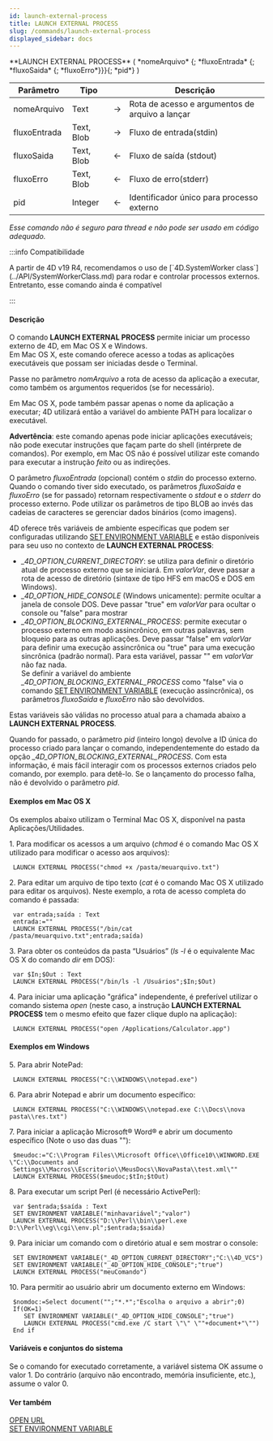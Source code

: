 ```yaml
---
id: launch-external-process
title: LAUNCH EXTERNAL PROCESS
slug: /commands/launch-external-process
displayed_sidebar: docs
---
```


<!--REF #_command_.LAUNCH EXTERNAL PROCESS.Syntax-->**LAUNCH EXTERNAL PROCESS** ( *nomeArquivo* {; *fluxoEntrada* {; *fluxoSaida* {; *fluxoErro*}}}{; *pid*} )<!-- END REF-->
<!--REF #_command_.LAUNCH EXTERNAL PROCESS.Params-->
| Parâmetro | Tipo |  | Descrição |
| --- | --- | --- | --- |
| nomeArquivo | Text | &#8594;  | Rota de acesso e argumentos de arquivo a lançar |
| fluxoEntrada | Text, Blob | &#8594;  | Fluxo de entrada(stdin) |
| fluxoSaida | Text, Blob | &#8592; | Fluxo de saída (stdout) |
| fluxoErro | Text, Blob | &#8592; | Fluxo de erro(stderr) |
| pid | Integer | &#8592; | Identificador único para processo externo |

<!-- END REF-->

*Esse comando não é seguro para thread e não pode ser usado em código adequado.*


:::info Compatibilidade

<!--REF #_command_.LAUNCH EXTERNAL PROCESS.Summary-->A partir de 4D v19 R4, recomendamos o uso de [`4D.SystemWorker class`](../API/SystemWorkerClass.md) para rodar e controlar processos externos.<!-- END REF--> Entretanto, esse comando ainda é compatível 

:::


#### Descrição 

O comando **LAUNCH EXTERNAL PROCESS** permite iniciar um processo externo de 4D, em Mac OS X e Windows.  
Em Mac OS X, este comando oferece acesso a todas as aplicações executáveis que possam ser iniciadas desde o Terminal.  
  
Passe no parâmetro *nomArquivo* a rota de acesso da aplicação a executar, como também os argumentos requeridos (se for necessário).  
  
Em Mac OS X, pode também passar apenas o nome da aplicação a executar; 4D utilizará então a variável do ambiente PATH para localizar o executável.  
  
**Advertência**: este comando apenas pode iniciar aplicações executáveis; não pode executar instruções que façam parte do shell (intérprete de comandos). Por exemplo, em Mac OS não é possível utilizar este comando para executar a instrução *feito* ou as indireções.  
  
O parâmetro *fluxoEntrada* (opcional) contém o *stdin* do processo externo. Quando o comando tiver sido executado, os parâmetros *fluxoSaida* e *fluxoErro* (se for passado) retornam respectivamente o *stdout* e o *stderr* do processo externo. Pode utilizar os parâmetros de tipo BLOB ao invés das cadeias de caracteres se gerenciar dados binários (como imagens).  
  
4D oferece três variáveis de ambiente específicas que podem ser configuradas utilizando [SET ENVIRONMENT VARIABLE](set-environment-variable.md) e estão disponíveis para seu uso no contexto de **LAUNCH EXTERNAL PROCESS**:

* *\_4D\_OPTION\_CURRENT\_DIRECTORY*: se utiliza para definir o diretório atual de processo externo que se iniciará. Em *valorVar*, deve passar a rota de acesso de diretório (sintaxe de tipo HFS em macOS e DOS em Windows).
* *\_4D\_OPTION\_HIDE\_CONSOLE* (Windows unicamente): permite ocultar a janela de console DOS. Deve passar "true" em *valorVar* para ocultar o console ou "false" para mostrar
* *\_4D\_OPTION\_BLOCKING\_EXTERNAL\_PROCESS*: permite executar o processo externo em modo assincrônico, em outras palavras, sem bloqueio para as outras aplicações. Deve passar "false" em *valorVar* para definir uma execução assincrônica ou "true" para uma execução sincrônica (padrão normal). Para esta variável, passar "" em *valorVar* não faz nada.  
Se definir a variável do ambiente *\_4D\_OPTION\_BLOCKING\_EXTERNAL\_PROCESS* como "false" via o comando [SET ENVIRONMENT VARIABLE](set-environment-variable.md) (execução assincrônica), os parâmetros *fluxoSaida* e *fluxoErro* não são devolvidos.

Estas variáveis são válidas no processo atual para a chamada abaixo a **LAUNCH EXTERNAL PROCESS**.
  
  
Quando for passado, o parâmetro *pid* (inteiro longo) devolve a ID única do processo criado para lançar o comando, independentemente do estado da opção *\_4D\_OPTION\_BLOCKING\_EXTERNAL\_PROCESS*. Com esta informação, é mais fácil interagir com os processos externos criados pelo comando, por exemplo. para detê-lo. Se o lançamento do processo falha, não é devolvido o parâmetro *pid*.

#### Exemplos em Mac OS X 

Os exemplos abaixo utilizam o Terminal Mac OS X, disponível na pasta Aplicações/Utilidades.

1\. Para modificar os acessos a um arquivo (*chmod* é o comando Mac OS X utilizado para modificar o acesso aos arquivos):

```4d
 LAUNCH EXTERNAL PROCESS("chmod +x /pasta/meuarquivo.txt")
```

2\. Para editar um arquivo de tipo texto (*cat* é o comando Mac OS X utilizado para editar os arquivos). Neste exemplo, a rota de acesso completa do comando é passada:

```4d
 var entrada;saída : Text
 entrada:=""
 LAUNCH EXTERNAL PROCESS("/bin/cat /pasta/meuarquivo.txt";entrada;saída)
```

3\. Para obter os conteúdos da pasta “Usuários” (*ls -l* é o equivalente Mac OS X do comando *dir* em DOS):

```4d
 var $In;$Out : Text
 LAUNCH EXTERNAL PROCESS("/bin/ls -l /Usuários";$In;$Out)
```

4\. Para iniciar uma aplicação "gráfica" independente, é preferível utilizar o comando sistema *open* (neste caso, a instrução **LAUNCH EXTERNAL PROCESS** tem o mesmo efeito que fazer clique duplo na aplicação): 

```4d
 LAUNCH EXTERNAL PROCESS("open /Applications/Calculator.app")
```

#### Exemplos em Windows 

5\. Para abrir NotePad:

```4d
 LAUNCH EXTERNAL PROCESS("C:\\WINDOWS\\notepad.exe")
```

6\. Para abrir Notepad e abrir um documento específico: 

```4d
 LAUNCH EXTERNAL PROCESS("C:\\WINDOWS\\notepad.exe C:\\Docs\\nova pasta\\res.txt")
```

7\. Para iniciar a aplicação Microsoft® Word® e abrir um documento específico (Note o uso das duas ""):

```4d
 $meudoc:="C:\\Program Files\\Microsoft Office\\Office10\\WINWORD.EXE \"C:\\Documents and
 Settings\\Macros\\Escritorio\\MeusDocs\\NovaPasta\\test.xml\""
 LAUNCH EXTERNAL PROCESS($meudoc;$tIn;$tOut)
```

8\. Para executar um script Perl (é necessário ActivePerl):

```4d
 var $entrada;$saída : Text
 SET ENVIRONMENT VARIABLE("minhavariável";"valor")
 LAUNCH EXTERNAL PROCESS("D:\\Perl\\bin\\perl.exe D:\\Perl\\eg\\cgi\\env.pl";$entrada;$saida)
```

9\. Para iniciar um comando com o diretório atual e sem mostrar o console: 

```4d
 SET ENVIRONMENT VARIABLE("_4D_OPTION_CURRENT_DIRECTORY";"C:\\4D_VCS")
 SET ENVIRONMENT VARIABLE("_4D_OPTION_HIDE_CONSOLE";"true")
 LAUNCH EXTERNAL PROCESS("meuComando")
```

10\. Para permitir ao usuário abrir um documento externo em Windows:

```4d
 $nomdoc:=Select document("";"*.*";"Escolha o arquivo a abrir";0)
 If(OK=1)
    SET ENVIRONMENT VARIABLE("_4D_OPTION_HIDE_CONSOLE";"true")
    LAUNCH EXTERNAL PROCESS("cmd.exe /C start \"\" \""+document+"\"")
 End if
```

#### Variáveis e conjuntos do sistema 

Se o comando for executado corretamente, a variável sistema OK assume o valor 1\. Do contrário (arquivo não encontrado, memória insuficiente, etc.), assume o valor 0.

#### Ver também 

[OPEN URL](open-url.md)  
[SET ENVIRONMENT VARIABLE](set-environment-variable.md)  
